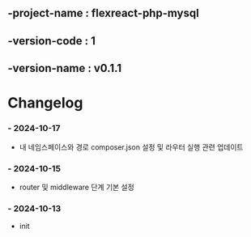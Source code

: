 ## -project-name : flexreact-php-mysql
## -version-code : 1
## -version-name : v0.1.1

# Changelog

### - 2024-10-17
- 내 네임스페이스와 경로 composer.json 설정 및 라우터 실행 관련 업데이트 

### - 2024-10-15
- router 및 middleware 단계 기본 설정

### - 2024-10-13
- init